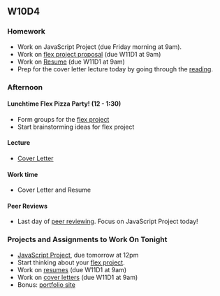 ## W10D4
### Homework
* Work on JavaScript Project (due Friday morning at 9am).
* Work on [flex project proposal][flex-sample-proposal] (due W11D1 at 9am)
* Work on [Resume][resume] (due W11D1 at 9am)
* Prep for the cover letter lecture today by going through the [reading][cover-letter].

### Afternoon

#### Lunchtime Flex Pizza Party! (12 - 1:30)
* Form groups for the [flex project][flex-project]
* Start brainstorming ideas for flex project

#### Lecture
* [Cover Letter][cover-letter]

#### Work time
* Cover Letter and Resume

#### Peer Reviews
* Last day of [peer reviewing][peer-review-instructions]. Focus on JavaScript Project today!

### Projects and Assignments to Work On Tonight
* [JavaScript Project][js-project], due tomorrow at 12pm
* Start thinking about your [flex project][flex-project].
* Work on [resumes][resume] (due W11D1 at 9am)
* Work on [cover letters][cover-letter] (due W11D1 at 9am)
* Bonus: [portfolio site][portfolio]

<!-- LINKS -->
<!-- Job Search Projects -->
[js-project]: ../projects/js-project/js-project.md
[flex-project]: ../projects/flex-project/flex-project.md
[flex-sample-proposal]: ../projects/flex-project/flex-sample-proposal.md
[cover-letter]: ../application-materials/cover-letter/cover-letter.md
[portfolio]: ../application-materials/portfolio/portfolio.md
[peer-review-instructions]: ../meta/app-academy/peer-reviews.md
[resume]: https://github.com/appacademy/sf-job-search-curriculum/blob/master/application-materials/resume/resume.md

<!-- Internal Resources -->
[Jobberwocky]: http://progress.appacademy.io/jobberwocky
